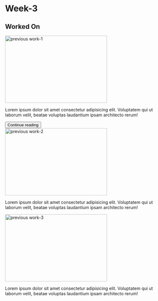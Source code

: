 # Week-3


<section id="work-section">
    <h1>Worked On</h1>
    <div class="work-container">
        <div class="work-content wokrk-1">
          <img src="" alt="previous work-1" width="334" height="220">
          <p>
            Lorem ipsum dolor sit amet consectetur adipisicing elit. Voluptatem qui ut laborum velit, beatae voluptas laudantium ipsam architecto rerum!
          </p>
          <button>Continue reading</button>
        </div>
        <div class="work-content work-2">
          <img src="" alt="previous work-2" width="334" height="220">
          <p>
            Lorem ipsum dolor sit amet consectetur adipisicing elit. Voluptatem qui ut laborum velit, beatae voluptas laudantium ipsam architecto rerum!
          </p>
        </div>
        <div class="work-content work-3">
          <img src="" alt="previous work-3" width="334" height="220">
          <p>
            Lorem ipsum dolor sit amet consectetur adipisicing elit. Voluptatem qui ut laborum velit, beatae voluptas laudantium ipsam architecto rerum!
          </p>
        </div>
    </div>
  </section>